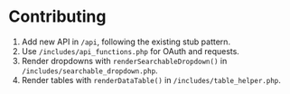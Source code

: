 # Contributing

1. Add new API in `/api`, following the existing stub pattern.
2. Use `/includes/api_functions.php` for OAuth and requests.
3. Render dropdowns with `renderSearchableDropdown()` in `/includes/searchable_dropdown.php`.
4. Render tables with `renderDataTable()` in `/includes/table_helper.php`.
